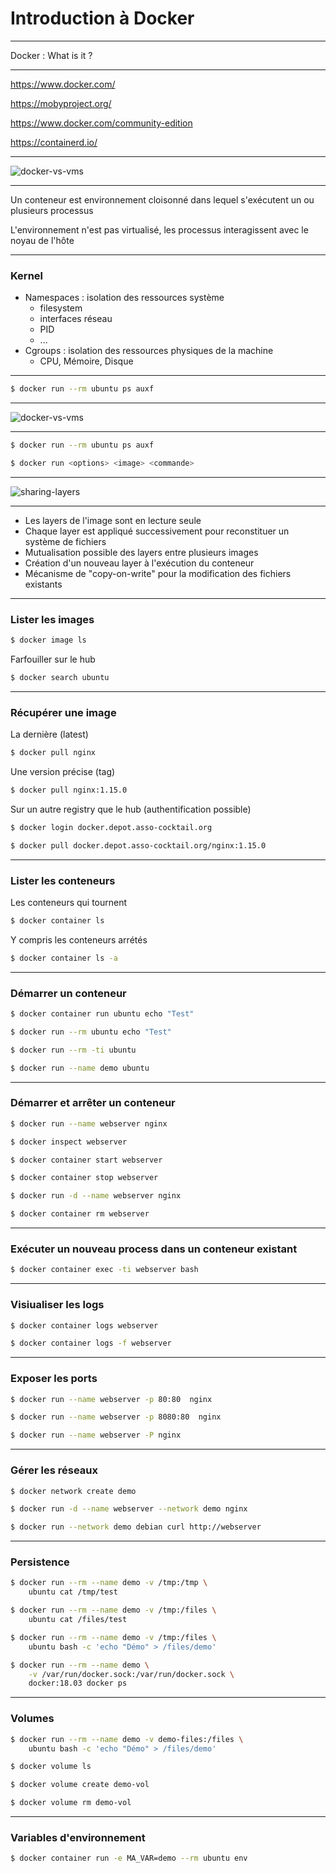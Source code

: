 # Introduction à Docker

---

Docker : What is it ? 

---

https://www.docker.com/

https://mobyproject.org/

https://www.docker.com/community-edition

https://containerd.io/

---

![docker-vs-vms](comparison-docker-vm.png)

---

Un conteneur est environnement cloisonné dans lequel s'exécutent un ou plusieurs processus

L'environnement n'est pas virtualisé, les processus interagissent avec le noyau de l'hôte

---

### Kernel

* Namespaces : isolation des ressources système
  * filesystem
  * interfaces réseau 
  * PID
  * ...
* Cgroups : isolation des ressources physiques de la machine
  * CPU, Mémoire, Disque 

---

```bash
$ docker run --rm ubuntu ps auxf
```

---

![docker-vs-vms](docker-client-daemon.png)

---

```bash
$ docker run --rm ubuntu ps auxf
```

```bash
$ docker run <options> <image> <commande>
```

---

![sharing-layers](sharing-layers.jpg)

---

* Les layers de l'image sont en lecture seule
* Chaque layer est appliqué successivement pour reconstituer un système de fichiers
* Mutualisation possible des layers entre plusieurs images
* Création d'un nouveau layer à l'exécution du conteneur
* Mécanisme de "copy-on-write" pour la modification des fichiers existants

---

### Lister les images 


```bash
$ docker image ls
```

Farfouiller sur le hub

```bash
$ docker search ubuntu
```

---

### Récupérer une image

La dernière (latest)

```bash
$ docker pull nginx
```

Une version précise (tag)

```bash
$ docker pull nginx:1.15.0
```

Sur un autre registry que le hub (authentification possible)

```bash
$ docker login docker.depot.asso-cocktail.org
```

```bash
$ docker pull docker.depot.asso-cocktail.org/nginx:1.15.0
```

---

### Lister les conteneurs

Les conteneurs qui tournent

```bash
$ docker container ls
```

Y compris les conteneurs arrétés

```bash
$ docker container ls -a 
```

---

### Démarrer un conteneur

```bash
$ docker container run ubuntu echo "Test" 
```

```bash
$ docker run --rm ubuntu echo "Test" 
```

```bash
$ docker run --rm -ti ubuntu 
```

```bash
$ docker run --name demo ubuntu 
```

---

### Démarrer et arrêter un conteneur

```bash
$ docker run --name webserver nginx 
```

```bash
$ docker inspect webserver 
```

```bash
$ docker container start webserver 
```

```bash
$ docker container stop webserver 
```

```bash
$ docker run -d --name webserver nginx 
```

```bash
$ docker container rm webserver 
```

---

### Exécuter un nouveau process dans un conteneur existant

```bash
$ docker container exec -ti webserver bash 
```

---

### Visiualiser les logs


```bash
$ docker container logs webserver 
```

```bash
$ docker container logs -f webserver 
```

---

### Exposer les ports 


```bash
$ docker run --name webserver -p 80:80  nginx
```

```bash
$ docker run --name webserver -p 8080:80  nginx
```

```bash
$ docker run --name webserver -P nginx
```

---

### Gérer les réseaux 

```bash
$ docker network create demo
```

```bash
$ docker run -d --name webserver --network demo nginx
```

```bash
$ docker run --network demo debian curl http://webserver
```

---

### Persistence

```bash
$ docker run --rm --name demo -v /tmp:/tmp \
    ubuntu cat /tmp/test
```

```bash
$ docker run --rm --name demo -v /tmp:/files \
    ubuntu cat /files/test
```

```bash
$ docker run --rm --name demo -v /tmp:/files \
    ubuntu bash -c 'echo "Démo" > /files/demo'
```

```bash
$ docker run --rm --name demo \
    -v /var/run/docker.sock:/var/run/docker.sock \
    docker:18.03 docker ps
```

---

### Volumes

```bash
$ docker run --rm --name demo -v demo-files:/files \
    ubuntu bash -c 'echo "Démo" > /files/demo'
```

```bash
$ docker volume ls
```

```bash
$ docker volume create demo-vol
```

```bash
$ docker volume rm demo-vol
```

---

### Variables d'environnement

```bash
$ docker container run -e MA_VAR=demo --rm ubuntu env
```
